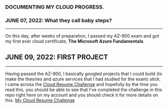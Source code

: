 ### DOCUMENTING MY CLOUD PROGRESS.

<!--
**ay099/ay099** is a ✨ _special_ ✨ repository because its `README.md` (this file) appears on your GitHub profile.

Here are some ideas to get you started:

- 🔭 I’m currently working on ...
- 🌱 I’m currently learning ...
- 👯 I’m looking to collaborate on ...
- 🤔 I’m looking for help with ...
- 💬 Ask me about ...
- 📫 How to reach me: ...
- 😄 Pronouns:  
- ⚡ Fun fact: ...
-->

### JUNE 07, 2022: What they call baby steps?
--- 
On this day, after weeks of preparation, I passed my AZ-900 exam and got my first ever cloud certificate, **The Microsoft Azure Fundamentals**. 

## JUNE 09, 2022: FIRST PROJECT
---
Having passed the AZ-900, I basically googled projects that I could build (to make the theories and azure services that I had studied for the exam) stick. I came across the [Cloud Resume Challenge](https://cloudresumechallenge.dev/) and hopefully by the time you read this, you should be able to see that I've completed the challenge in this repo right here on my account and you should check it for more details on this. [My Cloud Resume Challenge](https://github.com/ay099/my-azure-resume)
